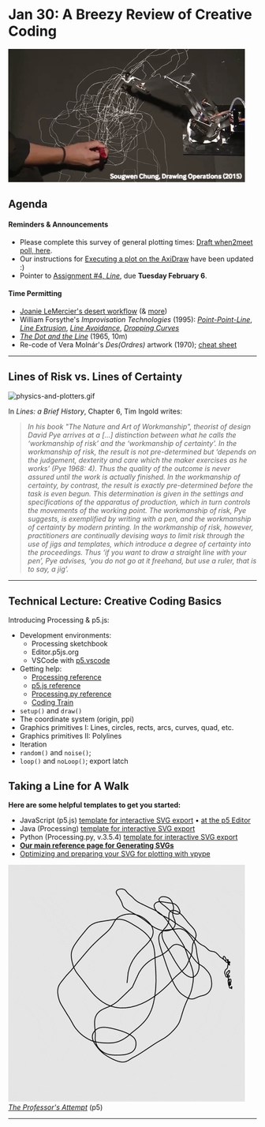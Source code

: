 # Jan 30: A Breezy Review of Creative Coding

![chung_drawing_operations_2015.gif](img/chung_drawing_operations_2015.gif)

## Agenda

#### Reminders & Announcements

* Please complete this survey of general plotting times: [Draft when2meet poll, here](https://www.when2meet.com/?23333057-znyQ3).
* Our instructions for [Executing a plot on the AxiDraw](https://github.com/golanlevin/DrawingWithMachines/blob/main/rpi_standalone/README.md) have been updated :)
* Pointer to [Assignment #4, *Line*](../../../assignments/04_line/README.md), due **Tuesday February 6**.

#### Time Permitting

* [Joanie LeMercier's desert workflow](https://twitter.com/JoanieLemercier/status/996180699357958144) (& [more](https://twitter.com/JoanieLemercier/status/1391443586206535682))
* William Forsythe's *Improvisation Technologies* (1995): [*Point-Point-Line*](https://www.youtube.com/watch?v=6X29OjcBHG8), [*Line Extrusion*](https://www.youtube.com/watch?v=e_7ixi32lCo), [*Line Avoidance*](https://www.youtube.com/watch?v=cqGyFiEXXIQ), [*Dropping Curves*](https://www.youtube.com/watch?v=_zt95yXWLX4)
* [*The Dot and the Line*](https://vimeo.com/4929038) (1965, 10m)
* Re-code of Vera Molnár's *Des(Ordres)* artwork (1970); [cheat sheet](https://courses.ideate.cmu.edu/60-428/f2021/daily-notes/09-01-lines-and-svgs/)

---

## Lines of Risk vs. Lines of Certainty

![physics-and-plotters.gif](img/physics-and-plotters.gif)

In *Lines: a Brief History*,  Chapter 6, Tim Ingold writes:

> *In his book "The Nature and Art of Workmanship", theorist of design David Pye arrives at a […] distinction between what he calls the ‘workmanship of risk’ and the ‘workmanship of certainty’. In the workmanship of risk, the result is not pre-determined but ‘depends on the judgement, dexterity and care which the maker exercises as he works’ (Pye 1968: 4). Thus the quality of the outcome is never assured until the work is actually finished. In the workmanship of certainty, by contrast, the result is exactly pre-determined before the task is even begun. This determination is given in the settings and specifications of the apparatus of production, which in turn controls the movements of the working point. The workmanship of risk, Pye suggests, is exemplified by writing with a pen, and the workmanship of certainty by modern printing. In the workmanship of risk, however, practitioners are continually devising ways to limit risk through the use of jigs and templates, which introduce a degree of certainty into the proceedings. Thus ‘if you want to draw a straight line with your pen’, Pye advises, ‘you do not go at it freehand, but use a ruler, that is to say, a jig’.*

---

## Technical Lecture: Creative Coding Basics

Introducing Processing & p5.js:

* Development environments:
	* Processing sketchbook
	* Editor.p5js.org
	* VSCode with [p5.vscode](https://marketplace.visualstudio.com/items?itemName=samplavigne.p5-vscode)
* Getting help: 
	* [Processing reference](https://processing.org/reference)
	* [p5.js reference](https://p5js.org/reference/)
	* [Processing.py reference](https://py.processing.org/reference/)
	* [Coding Train](https://www.youtube.com/@TheCodingTrain/playlists)
* `setup()` and `draw()`
* The coordinate system (origin, ppi)
* Graphics primitives I: Lines, circles, rects, arcs, curves, quad, etc.
* Graphics primitives II: Polylines
* Iteration
* `random()` and `noise()`;
* `loop()` and `noLoop()`; export latch

## Taking a Line for A Walk

**Here are some helpful templates to get you started:**

* JavaScript (p5.js) [template for interactive SVG export](random_polyline_p5js.js) • [at the p5 Editor](https://editor.p5js.org/golan/sketches/hrxu2Bnly)
* Java (Processing) [template for interactive SVG export](random_polyline_processing.pde)
* Python (Processing.py, v.3.5.4) [template for interactive SVG export](random_polyline_py.pyde)
* [**Our main reference page for Generating SVGs**](https://github.com/golanlevin/DrawingWithMachines/blob/main/generating_svg/README.md)
* [Optimizing and preparing your SVG for plotting with vpype](https://github.com/golanlevin/DrawingWithMachines/blob/main/generating_svg/vpype_svg_prep/README.md)

![gl_linewalk.gif](img/gl_linewalk.gif)<br />
[*The Professor's Attempt*](https://editor.p5js.org/golan/sketches/im4aJHJO_) (p5)



---
